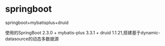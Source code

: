 # springboot
springboot+mybatisplus+druid

使用的SpringBoot 2.3.0 + mybatis-plus 3.3.1 + druid 1.1.21,搭建基于dynamic-datasource的动态多数据源
